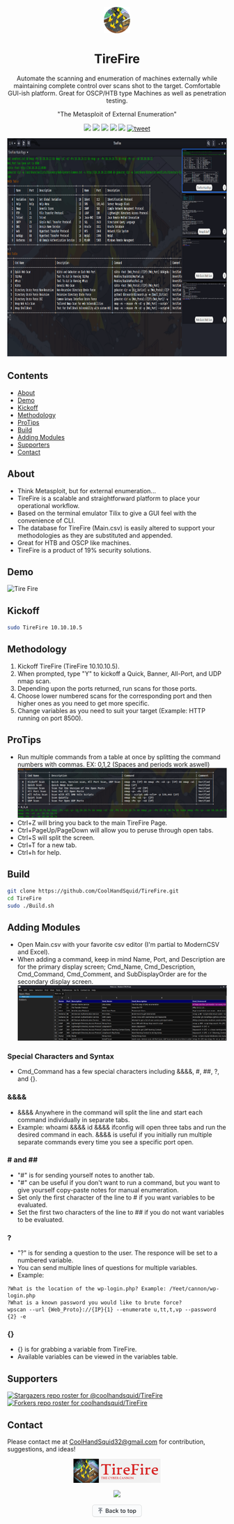 <!-- ![alt text](https://github.com/CoolHandSquid/TireFire/blob/TireFire_V3/Images/TireFireLogo1.png) -->
<p align="center"><a href="https://github.com/coolhandsquid/TireFire#tirefire"><img src="https://github.com/CoolHandSquid/TireFire/blob/TireFire_V3/Images/circle-cropped.png"  height="60"/></a></p>
<h1 align="center">TireFire</h1>
<p align="center">Automate the scanning and enumeration of machines externally while maintaining complete control over scans shot to the target. Comfortable GUI-ish platform. Great for OSCP/HTB type Machines as well as penetration testing. </p>
<p align="center">"The Metasploit of External Enumeration"</p>
<p align="center">
  <a><img src="https://img.shields.io/badge/price-FREE-0098f7.svg" height="20"/></a>
  <a><img src="https://img.shields.io/github/license/mashape/apistatus.svg" height="20"/></a>
  <a><img src="https://img.shields.io/badge/OS-Kali-yellow.svg" height="20"/></a>
  <a><img src="https://img.shields.io/badge/python-3.7%2B-blue.svg" height="20"/></a>
  <a><img src="https://img.shields.io/badge/version-4.0.0-lightgrey.svg" height="20"/></a>
  <a href="https://twitter.com/intent/tweet?text=Tool%20to%20automate%20the%20scanning%20and%20enumeration%20of%20machines%20remotely.%20Comfortable%20GUI-ish%20platform%21&url=https://github.com/CoolHandSquid/TireFire&via=CoolHandSquid&hashtags=infosec,oscp,HackTheBox,kalilinux,pentesting"><img src="https://img.shields.io/twitter/url/http/shields.io.svg?style=social" alt="tweet" height="20"></a>
</p>
<p align="center"><img src="https://github.com/CoolHandSquid/TireFire/blob/TireFire_V3/Images/3_TireFire-Horizontal-2.png" height="500"/></p>

<!-- # TireFire
![Price](https://img.shields.io/badge/price-FREE-0098f7.svg)
![license](https://img.shields.io/github/license/mashape/apistatus.svg)
![os](https://img.shields.io/badge/OS-Kali-yellow.svg)
![pythonver](https://img.shields.io/badge/python-3.7%2B-blue.svg)
![tirefirever](https://img.shields.io/badge/version-3.2.0-lightgrey.svg)
[![Tweet](https://img.shields.io/twitter/url/http/shields.io.svg?style=social)](https://twitter.com/intent/tweet?text=If%20you%20want%20to%20automate%20scanning%20and%20enumeration%20machines%20externally%20while%20still%20maintaining%20full%20control%20over%20the%20commands%20sent%20to%20the%20target%2C%20TireFire%20is%20your%20tool%20of%20choice%21%20Great%20for%20OSCP%2FHTB%20type%20Machines%21&url=https://github.com/CoolHandSquid/TireFire&via=CoolHandSquid&hashtags=infosec,oscp,hacking) -->

## Contents
  - [About](#about)
  - [Demo](#demo)
  - [Kickoff](#Kickoff)
  - [Methodology](#methodology)
  - [ProTips](#protips)
  - [Build](#build)
  - [Adding Modules](#adding-modules)
  - [Supporters](#supporters)
  - [Contact](#contact)
## About
* Think Metasploit, but for external enumeration...
*	TireFire is a scalable and straightforward platform to place your operational workflow. 
*	Based on the terminal emulator Tilix to give a GUI feel with the convenience of CLI.
*	The database for TireFire (Main.csv) is easily altered to support your methodologies as they are substituted and appended.
*	Great for HTB and OSCP like machines.
*	TireFire is a product of 19% security solutions. 
## Demo
![Tire Fire](https://github.com/CoolHandSquid/TireFire/blob/TireFire_V3/Images/TireFireFinal1.gif)
## Kickoff
```bash
sudo TireFire 10.10.10.5
```
<!--
## HowTo
*	TireFire will not function well if not run as root.
*	Once Build.sh has been run, TireFire will have been added to your path.
*	From the "Main Table," type the corresponding number of a protocol for which you would like to run a scan.
*	From the "Protocol Table," click the corresponding number of a scan you would like to run. The scan will be kicked off in another tab.
*	Hit enter to return to the "Main Table."
*	You can change the variables by going to the "Variables Table."
*	If there is a scan or series of scans for a protocol, you would like to add, edit Main.csv following the guidelines in this README (it's pretty straight forward).
*	Tables and commands can be added while TireFire is running, and it will be populated once Main.csv is saved.
-->
## Methodology
1. Kickoff TireFire (TireFire 10.10.10.5).
2. When prompted, type "Y" to kickoff a Quick, Banner, All-Port, and UDP nmap scan.
3. Depending upon the ports returned, run scans for those ports. 
4. Choose lower numbered scans for the corresponding port and then higher ones as you need to get more specific.
5. Change variables as you need to suit your target (Example: HTTP running on port 8500).
## ProTips
- Run multiple commands from a table at once by splitting the command numbers with commas. EX: 0,1,2 (Spaces and periods work aswell)
![alt text](https://github.com/CoolHandSquid/TireFire/blob/TireFire_V3/Images/4_split.png)
- Ctrl+Z will bring you back to the main TireFire Page.
- Ctrl+PageUp/PageDown will allow you to peruse through open tabs.
- Ctrl+S will split the screen.
- Ctrl+T for a new tab.
- Ctrl+h for help.
## Build
```bash
git clone https://github.com/CoolHandSquid/TireFire.git
cd TireFire
sudo ./Build.sh
```
## Adding Modules
- Open Main.csv with your favorite csv editor (I'm partial to ModernCSV and Excel).
- When adding a command, keep in mind Name, Port, and Description are for the primary display screen; Cmd_Name, Cmd_Description, Cmd_Command, Cmd_Comment, and SubDisplayOrder are for the secondary display screen.
![alt text](https://github.com/CoolHandSquid/TireFire/blob/TireFire_V3/Images/2_csv.png)
### Special Characters and Syntax
-	Cmd_Command has a few special characters including &&&&, #, ##, ?, and {}.
### &&&&
-	&&&& Anywhere in the command will split the line and start each command individually in separate tabs.
  -	Example: whoami &&&& id &&&& ifconfig will open three tabs and run the desired command in each. &&&& is useful if you initially run multiple separate commands every time you see a specific port open.
### \# and \#\#
-	"#" is for sending yourself notes to another tab.  
- "#" can be useful if you don't want to run a command, but you want to give yourself copy-paste notes for manual enumeration.
- Set only the first character of the line to # if you want variables to be evaluated.
- Set the first two characters of the line to ## if you do not want variables to be evaluated.
### ?
- "?" is for sending a question to the user. The responce will be set to a numbered variable.
- You can send multiple lines of questions for multiple variables.
- Example:
```
?What is the location of the wp-login.php? Example: /Yeet/cannon/wp-login.php
?What is a known password you would like to brute force?
wpscan --url {Web_Proto}://{IP}{1} --enumerate u,tt,t,vp --password {2} -e 
```
### {}
-	{} is for grabbing a variable from TireFire.
- Available variables can be viewed in the variables table.  

## Supporters
[![Stargazers repo roster for @coolhandsquid/TireFire](https://reporoster.com/stars/coolhandsquid/TireFire)](https://github.com/coolhandsquid/TireFire/stargazers)
[![Forkers repo roster for coolhandsquid/TireFire](https://reporoster.com/forks/coolhandsquid/TireFire)](https://github.com/coolhandsquid/TireFire/network/members)

## Contact
Please contact me at CoolHandSquid32@gmail.com for contribution, suggestions, and ideas!  
<p align="center">
<img src="https://github.com/CoolHandSquid/TireFire/blob/TireFire_V3/Images/TireFireLogo1.png" width="200" />  
</p>
<p align="center">
<img src="https://github.com/CoolHandSquid/TireFire/blob/TireFire_V3/Images/CoolHandSquid.jpg" width="200" /> 
</p>

<p align="center"><a href="https://github.com/coolhandsquid/TireFire#tirefire"><img src="https://github.com/CoolHandSquid/TireFire/blob/TireFire_V3/Images/backToTopButton.png" alt="Back to top" height="29"/></a></p>










